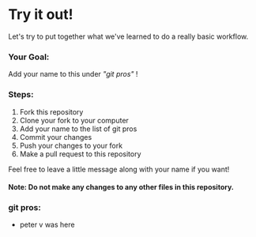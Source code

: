 # Try it out!
Let's try to put together what we've learned to do a really basic workflow.

### Your Goal:
Add your name to this under *"git pros"* !

### Steps:
1. Fork this repository
2. Clone your fork to your computer
3. Add your name to the list of git pros
4. Commit your changes
5. Push your changes to your fork
6. Make a pull request to this repository

Feel free to leave a little message along with your name if you want!
#### Note: Do not make any changes to any other files in this repository.

### git pros:
* peter v was here

